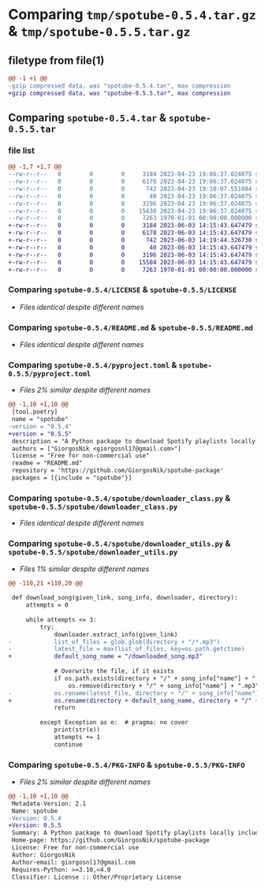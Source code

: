 # Comparing `tmp/spotube-0.5.4.tar.gz` & `tmp/spotube-0.5.5.tar.gz`

## filetype from file(1)

```diff
@@ -1 +1 @@
-gzip compressed data, was "spotube-0.5.4.tar", max compression
+gzip compressed data, was "spotube-0.5.5.tar", max compression
```

## Comparing `spotube-0.5.4.tar` & `spotube-0.5.5.tar`

### file list

```diff
@@ -1,7 +1,7 @@
--rw-r--r--   0        0        0     3184 2023-04-23 19:06:37.024075 spotube-0.5.4/LICENSE
--rw-r--r--   0        0        0     6178 2023-04-23 19:06:37.024075 spotube-0.5.4/README.md
--rw-r--r--   0        0        0      742 2023-04-23 19:10:07.551084 spotube-0.5.4/pyproject.toml
--rw-r--r--   0        0        0       40 2023-04-23 19:06:37.024075 spotube-0.5.4/spotube/__init__.py
--rw-r--r--   0        0        0     3196 2023-04-23 19:06:37.024075 spotube-0.5.4/spotube/downloader_class.py
--rw-r--r--   0        0        0    15638 2023-04-23 19:06:37.024075 spotube-0.5.4/spotube/downloader_utils.py
--rw-r--r--   0        0        0     7263 1970-01-01 00:00:00.000000 spotube-0.5.4/PKG-INFO
+-rw-r--r--   0        0        0     3184 2023-06-03 14:15:43.647479 spotube-0.5.5/LICENSE
+-rw-r--r--   0        0        0     6178 2023-06-03 14:15:43.647479 spotube-0.5.5/README.md
+-rw-r--r--   0        0        0      742 2023-06-03 14:19:44.326730 spotube-0.5.5/pyproject.toml
+-rw-r--r--   0        0        0       40 2023-06-03 14:15:43.647479 spotube-0.5.5/spotube/__init__.py
+-rw-r--r--   0        0        0     3196 2023-06-03 14:15:43.647479 spotube-0.5.5/spotube/downloader_class.py
+-rw-r--r--   0        0        0    15584 2023-06-03 14:15:43.647479 spotube-0.5.5/spotube/downloader_utils.py
+-rw-r--r--   0        0        0     7263 1970-01-01 00:00:00.000000 spotube-0.5.5/PKG-INFO
```

### Comparing `spotube-0.5.4/LICENSE` & `spotube-0.5.5/LICENSE`

 * *Files identical despite different names*

### Comparing `spotube-0.5.4/README.md` & `spotube-0.5.5/README.md`

 * *Files identical despite different names*

### Comparing `spotube-0.5.4/pyproject.toml` & `spotube-0.5.5/pyproject.toml`

 * *Files 2% similar despite different names*

```diff
@@ -1,10 +1,10 @@
 [tool.poetry]
 name = "spotube"
-version = "0.5.4"
+version = "0.5.5"
 description = "A Python package to download Spotify playlists locally including the cover art, metadata and lyrics by leveraging the Spotify, YouTube and Genius APIs."
 authors = ["GiorgosNik <giorgosnl17@gmail.com>"]
 license = "Free for non-commercial use"
 readme = "README.md"
 repository = 'https://github.com/GiorgosNik/spotube-package'
 packages = [{include = "spotube"}]
```

### Comparing `spotube-0.5.4/spotube/downloader_class.py` & `spotube-0.5.5/spotube/downloader_class.py`

 * *Files identical despite different names*

### Comparing `spotube-0.5.4/spotube/downloader_utils.py` & `spotube-0.5.5/spotube/downloader_utils.py`

 * *Files 1% similar despite different names*

```diff
@@ -110,21 +110,20 @@
 
 def download_song(given_link, song_info, downloader, directory):
     attempts = 0
 
     while attempts <= 3:
         try:
             downloader.extract_info(given_link)
-            list_of_files = glob.glob(directory + "/*.mp3")
-            latest_file = max(list_of_files, key=os.path.getctime)
+            default_song_name = "/downloaded_song.mp3"
 
             # Overwrite the file, if it exists
             if os.path.exists(directory + "/" + song_info["name"] + ".mp3"):
                 os.remove(directory + "/" + song_info["name"] + ".mp3")
-            os.rename(latest_file, directory + "/" + song_info["name"] + ".mp3")
+            os.rename(directory + default_song_name, directory + "/" + song_info["name"] + ".mp3")
             return
 
         except Exception as e:  # pragma: no cover
             print(str(e))
             attempts += 1
             continue
```

### Comparing `spotube-0.5.4/PKG-INFO` & `spotube-0.5.5/PKG-INFO`

 * *Files 2% similar despite different names*

```diff
@@ -1,10 +1,10 @@
 Metadata-Version: 2.1
 Name: spotube
-Version: 0.5.4
+Version: 0.5.5
 Summary: A Python package to download Spotify playlists locally including the cover art, metadata and lyrics by leveraging the Spotify, YouTube and Genius APIs.
 Home-page: https://github.com/GiorgosNik/spotube-package
 License: Free for non-commercial use
 Author: GiorgosNik
 Author-email: giorgosnl17@gmail.com
 Requires-Python: >=3.10,<4.0
 Classifier: License :: Other/Proprietary License
```

